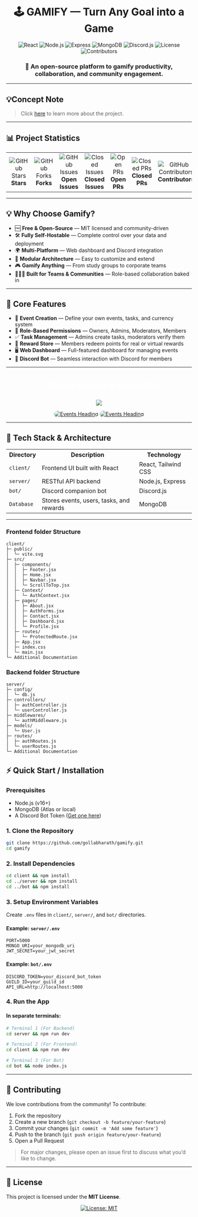<div align="center">

# 🕹️ GAMIFY — Turn Any Goal into a Game

</div>

<div align="center">

![React](https://img.shields.io/badge/Frontend-React-61DAFB?style=for-the-badge&logo=react&logoColor=black)
![Node.js](https://img.shields.io/badge/Backend-Node.js-339933?style=for-the-badge&logo=node.js&logoColor=white)
![Express](https://img.shields.io/badge/API-Express.js-000000?style=for-the-badge&logo=express&logoColor=white)
![MongoDB](https://img.shields.io/badge/Database-MongoDB-47A248?style=for-the-badge&logo=mongodb&logoColor=white)
![Discord.js](https://img.shields.io/badge/Bot-Discord.js-5865F2?style=for-the-badge&logo=discord&logoColor=white)
![License](https://img.shields.io/badge/License-MIT-green?style=for-the-badge)
![Contributors](https://img.shields.io/github/contributors-anon/GollaBharath/GollaBharath?style=for-the-badge)

### **🎯 An open-source platform to gamify productivity, collaboration, and community engagement.**

</div>

---

## 💡Concept Note

> Click [here](./Concept_Note.md) to learn more about the project.

---

## 📊 Project Statistics

<div align="center">

<table>
<tr>
<td align="center">
<img src="https://img.shields.io/github/stars/gollabharath/gamify?style=social" alt="GitHub Stars">
<br><b>Stars</b>
</td>
<td align="center">
<img src="https://img.shields.io/github/forks/gollabharath/gamify?style=social" alt="GitHub Forks">
<br><b>Forks</b>
</td>
<td align="center">
<img src="https://img.shields.io/github/issues/gollabharath/gamify" alt="GitHub Issues">
<br><b>Open Issues</b>
</td>
<td align="center">
<img src="https://img.shields.io/github/issues-closed/gollabharath/gamify" alt="Closed Issues">
<br><b>Closed Issues</b>
</td>
<td align="center">
<img src="https://img.shields.io/github/issues-pr/gollabharath/gamify" alt="Open PRs">
<br><b>Open PRs</b>
</td>
<td align="center">
<img src="https://img.shields.io/github/issues-pr-closed/gollabharath/gamify" alt="Closed PRs">
<br><b>Closed PRs</b>
</td>
<td align="center">
<img src="https://img.shields.io/github/contributors/gollabharath/gamify" alt="GitHub Contributors">
<br><b>Contributors</b>
</td>
<td align="center">
<img src="https://img.shields.io/github/commit-activity/m/gollabharath/gamify" alt="Commits per Month">
<br><b>Commits</b>
</td>
<td align="center">
<img src="https://img.shields.io/github/repo-size/gollabharath/gamify" alt="Repo Size">
<br><b>Project Size</b>
</td>
</tr>
</table>

</div>


---

## 💡 Why Choose Gamify?

- 🆓 **Free & Open-Source** — MIT licensed and community-driven
- 🛠️ **Fully Self-Hostable** — Complete control over your data and deployment
- 🌍 **Multi-Platform** — Web dashboard and Discord integration
- 🧱 **Modular Architecture** — Easy to customize and extend
- 🎮 **Gamify Anything** — From study groups to corporate teams
- 🧑‍🤝‍🧑 **Built for Teams & Communities** — Role-based collaboration baked in

---

## 🚀 Core Features

- 🎯 **Event Creation** — Define your own events, tasks, and currency system
- 👥 **Role-Based Permissions** — Owners, Admins, Moderators, Members
- ✅ **Task Management** — Admins create tasks, moderators verify them
- 🎁 **Reward Store** — Members redeem points for real or virtual rewards
- 🖥️ **Web Dashboard** — Full-featured dashboard for managing events
- 🤖 **Discord Bot** — Seamless interaction with Discord for members

---

<div align="center">

<svg xmlns="http://www.w3.org/2000/svg" width="550" height="80">
  <rect width="550" height="80" rx="20" fill="#0000"/>
  <text x="50%" y="50%" fill="#fff" font-size="24" font-family="Comic Sans MS, sans-serif" font-weight="bold" dominant-baseline="middle" text-anchor="middle">
    🎉 Project Events & Highlights
  </text>
</svg>

<image src="https://github.com/user-attachments/assets/2697ede8-aa67-4b57-b913-edf6de969249">

<br>

<a href="https://gssoc.girlscript.tech/"><img src="https://github.com/user-attachments/assets/06b414f8-fcc4-440a-9ab1-277673df14a7" alt="Events Heading" style="border-radius:20px;"/></a>
<a href="https://www.osconnect.org/"><img src="https://github.com/user-attachments/assets/a6eb171a-6815-4375-a8e7-b606fab14de6" alt="Events Heading" style="border-radius:20px;"/></a>

</div>

---

## 🧱 Tech Stack & Architecture

<div align="center">

<table>
<tr>
<th>Directory</th>
<th>Description</th>
<th>Technology</th>
</tr>

<tr>
<td><code>client/</code></td>
<td>Frontend UI built with React</td>
<td>React, Tailwind CSS</td>
</tr>

<tr>
<td><code>server/</code></td>
<td>RESTful API backend</td>
<td>Node.js, Express</td>
</tr>

<tr>
<td><code>bot/</code></td>
<td>Discord companion bot</td>
<td>Discord.js</td>
</tr>

<tr>
<td><code>Database</code></td>
<td>Stores events, users, tasks, and rewards</td>
<td>MongoDB</td>
</tr>
</table>

</div>

---
### Frontend folder Structure
```
client/
├─ public/
│  └─ vite.svg
├─ src/
│  ├─ components/
│  │  ├─ Footer.jsx
│  │  ├─ Home.jsx
│  │  ├─ Navbar.jsx
│  │  └─ ScrollToTop.jsx
│  ├─ Context/
│  │  └─ AuthContext.jsx
│  ├─ pages/
│  │  ├─ About.jsx
│  │  ├─ AuthForms.jsx
│  │  ├─ Contact.jsx
│  │  ├─ Dashboard.jsx
│  │  └─ Profile.jsx
│  ├─ routes/
│  │  └─ ProtectedRoute.jsx
│  ├─ App.jsx
│  ├─ index.css
│  └─ main.jsx
└─ Additional Documentation

```

### Backend folder Structure
```
server/
├─ config/
│  └─ db.js
├─ controllers/
│  ├─ authController.js
│  └─ userController.js
├─ middlewares/
│  └─ authMiddleware.js
├─ models/
│  └─ User.js
├─ routes/
│  ├─ authRoutes.js
│  └─ userRoutes.js
└─ Additional Documentation

```

## ⚡ Quick Start / Installation

### Prerequisites

- Node.js (v16+)
- MongoDB (Atlas or local)
- A Discord Bot Token ([Get one here](https://discord.com/developers/applications))

### 1. Clone the Repository

```bash
git clone https://github.com/gollabharath/gamify.git
cd gamify
```

### 2. Install Dependencies

```bash
cd client && npm install
cd ../server && npm install
cd ../bot && npm install
```

### 3. Setup Environment Variables

Create `.env` files in `client/`, `server/`, and `bot/` directories.

#### Example: `server/.env`

```env
PORT=5000
MONGO_URI=your_mongodb_uri
JWT_SECRET=your_jwt_secret
```

#### Example: `bot/.env`

```env
DISCORD_TOKEN=your_discord_bot_token
GUILD_ID=your_guild_id
API_URL=http://localhost:5000
```

### 4. Run the App

#### In separate terminals:

```bash
# Terminal 1 (For Backend)
cd server && npm run dev

# Terminal 2 (For Frontend)
cd client && npm run dev

# Terminal 3 (For Bot)
cd bot && node index.js
```

---

## 🤝 Contributing

We love contributions from the community! To contribute:

1. Fork the repository
2. Create a new branch (`git checkout -b feature/your-feature`)
3. Commit your changes (`git commit -m 'Add some feature'`)
4. Push to the branch (`git push origin feature/your-feature`)
5. Open a Pull Request

> For major changes, please open an issue first to discuss what you’d like to change.

---

## 📄 License

This project is licensed under the **MIT License**.

<div align="center">

[![License: MIT](https://img.shields.io/badge/License-MIT-green?style=for-the-badge)](https://github.com/gollabharath/gamify/blob/main/LICENSE)

</div>
